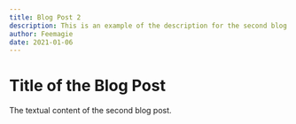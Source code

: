 ```yaml
---
title: Blog Post 2
description: This is an example of the description for the second blog post.
author: Feemagie
date: 2021-01-06
---
```


# Title of the Blog Post

The textual content of the second blog post.